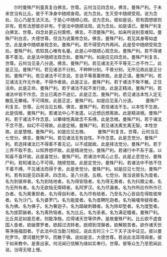 <!-- { "loadSidebar": true } -->
　　尔时曼殊尸利童真复白佛言。世尊。云何当见四念处。佛言。曼殊尸利。于未来世当有比丘。彼于不净身中随顺身观。说为念处。生灭受中随顺受观。说为念处。见心乃是生法灭法。于是心中随顺心观。说为念处。彼如是说。若有圆想彼则非有。若有法想彼亦非有。于是法中随顺法观。说为念处。如是语已。曼殊尸利复白佛言。世尊。四念处更云何熏修。佛言。不须曼殊尸利。如来所说别意难知。曼殊尸利白言。大德世尊。但当为说薰修念处。佛言。曼殊尸利。若见其身等如虚空。此是身中随顺身观念处。曼殊尸利。若不得受内外两间。此是受中随顺受观念处。曼殊尸利。若知其心唯有名量。此是心中随顺心观念处。曼殊尸利。若不得诸善不善法。此是法中随顺法观念处。曼殊尸利。如是应见四念处。曼殊尸利复言。世尊。云何当见圣八分道。佛言。曼殊尸利。若见诸法无不平等无二亦不作二。此是正见。曼殊尸利。若见诸法不分别。不种种分别。不普分别。无所见故此是正分别。曼殊尸利。若见诸法不可言说。言说平等善薰修故。此是正语。曼殊尸利。若见诸法无作无作者。不得作者故。此是正业。曼殊尸利。若于诸法不聚不散。正住活命。此是正命。曼殊尸利。若于诸法不起不发行故。此是正精进。曼殊尸利。若诸法中皆不作念。念业已离亦不追忆。此是正念。曼殊尸利。若见诸法本性入定无散乱无攀缘。不可得故。此是正定。曼殊尸利。如是应见圣八分道。
　　曼殊尸利复言。世尊。云何当见五根。佛言。曼殊尸利。若信诸法不生。以本性不生故。此是信根。曼殊尸利。若诸法中心不发遣。以近想远想离故。此是精进根。曼殊尸利。若于诸法不作念意。以攀缘性离故念不系缚。此是念根。曼殊尸利。若于诸法不念不思。如幻不可得故。此是定根。曼殊尸利。若见诸法离生离无智。本性空故。此是慧根。曼殊尸利。如是应见五根。
　　曼殊尸利复言。世尊。云何当见七觉分。佛言。曼殊尸利。若见诸法无有自性。不作念意。此是念觉分。曼殊尸利。若选择诸法已不得善不善无记。以不成就故。此是择法觉分。曼殊尸利。若于三界不取不舍。以知界想坏故。此是精进觉分。曼殊尸利。若诸行中不系于喜。以知喜不喜坏故。此是喜觉分。曼殊尸利。若诸法中其心止息。此是止息觉分。曼殊尸利。若知诸法心不可得。随顺觉故。此是定觉分。曼殊尸利。若诸法中不依不住不着不缚。不见诸法而得于舍。此是舍觉分。曼殊尸利。如是应见七觉分。曼殊尸利。若有如是见四圣谛。四念处。圣八分道。五根。七觉分。我当说彼名为度者。名为到彼岸者。名为到陆地者。名为得安隐者。名为得无畏者。名为抖擞尘者。名为无所有者。名为无欲恼无障碍者。名阿罗汉。名为尽漏者。名为作所应作所作已办者。名为离重担者。名为得自利者。名为尽有结者。乃至名为心皆自在得胜彼岸者。名为沙门。名为婆罗门。名为能度者。名为度鞞陀迦者。名为输嚧帝疑夜者。名为佛。名为佛子。名为奢迦子。名为踏破刺棘者。名为除却堑者。名为度堑者。名为拔箭镞者。名为离热恼者。名为比丘。名为圣者。名为满足幢者。曼殊尸利。比丘具足如是忍者。则能净施。应得诸天世等供养。是故曼殊尸利。比丘欲不虚食国人食者。欲破摩罗者。欲超过流转者。欲顺到涅槃者。欲解脱苦者。欲作诸天世等净施福田者。于此法中应当勤习相应。说此言时三十二千天子法中证见。彼以曼陀罗华。摩诃曼陀罗华。而散于佛。说如是言。大德世尊。若说此法耳得闻者。彼于如来教中。是善出家。何况闻已信解为缘如实奉行。世尊。彼等众生乃至若闻此说。当得无增上慢。

